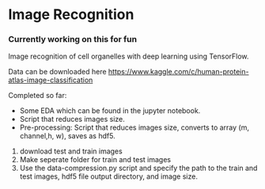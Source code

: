 # Image Recognition

### Currently working on this for fun
Image recognition of cell organelles with deep learning using TensorFlow.


Data can be downloaded here
https://www.kaggle.com/c/human-protein-atlas-image-classification

Completed so far:
- Some EDA which can be found in the jupyter notebook.
- Script that reduces images size.
- Pre-processing: Script that reduces images size, converts to array (m, channel,h, w), saves as hdf5.
1. download test and train images
2. Make seperate folder for train and test images
2. Use the data-compression.py script and specify the path to the train and test images, hdf5 file output 
directory, and image size.
